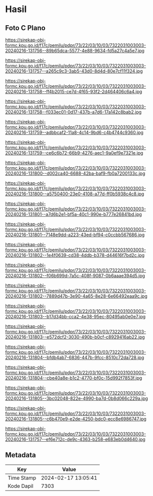 # Hasil

## Foto C Plano

https://sirekap-obj-formc.kpu.go.id/f17c/pemilu/pdpr/73/22/03/10/03/7322031003003-20240216-131756--89b65dca-5577-4e88-9634-fd5a27c4a5e7.jpg

https://sirekap-obj-formc.kpu.go.id/f17c/pemilu/pdpr/73/22/03/10/03/7322031003003-20240216-131757--a265c9c3-3ab5-43d0-8d4d-80e7cf11f324.jpg

https://sirekap-obj-formc.kpu.go.id/f17c/pemilu/pdpr/73/22/03/10/03/7322031003003-20240216-131758--ff4b2015-ce7d-4f65-93f2-2d464406c6a4.jpg

https://sirekap-obj-formc.kpu.go.id/f17c/pemilu/pdpr/73/22/03/10/03/7322031003003-20240216-131758--f033ec01-0d17-437b-a7d6-17a142c8bab2.jpg

https://sirekap-obj-formc.kpu.go.id/f17c/pemilu/pdpr/73/22/03/10/03/7322031003003-20240216-131759--adbbcaf2-11a8-4c14-9bd6-c4b4744c9360.jpg

https://sirekap-obj-formc.kpu.go.id/f17c/pemilu/pdpr/73/22/03/10/03/7322031003003-20240216-131759--ce6c6b72-66b9-4276-aec1-9a0ef9e7321e.jpg

https://sirekap-obj-formc.kpu.go.id/f17c/pemilu/pdpr/73/22/03/10/03/7322031003003-20240216-131800--d002ca40-6688-42ba-baf9-fb0a7200133c.jpg

https://sirekap-obj-formc.kpu.go.id/f17c/pemilu/pdpr/73/22/03/10/03/7322031003003-20240216-131800--a5750400-23e0-4108-a77d-ff0b5938c4c8.jpg

https://sirekap-obj-formc.kpu.go.id/f17c/pemilu/pdpr/73/22/03/10/03/7322031003003-20240216-131801--a7d6b2e1-bf5a-40c1-990e-b777e26841bd.jpg

https://sirekap-obj-formc.kpu.go.id/f17c/pemilu/pdpr/73/22/03/10/03/7322031003003-20240216-131801--7148e9dd-a223-43ed-bf94-c0ccbb567686.jpg

https://sirekap-obj-formc.kpu.go.id/f17c/pemilu/pdpr/73/22/03/10/03/7322031003003-20240216-131802--1e4f0639-cd38-4ddb-b378-d44616f7bd2c.jpg

https://sirekap-obj-formc.kpu.go.id/f17c/pemilu/pdpr/73/22/03/10/03/7322031003003-20240216-131802--f06b699d-7a5c-408f-9087-0b6aaae394d5.jpg

https://sirekap-obj-formc.kpu.go.id/f17c/pemilu/pdpr/73/22/03/10/03/7322031003003-20240216-131802--7889d47b-3e90-4a65-8e28-6e66492eaa9c.jpg

https://sirekap-obj-formc.kpu.go.id/f17c/pemilu/pdpr/73/22/03/10/03/7322031003003-20240216-131803--b17d34bb-cca2-4e38-95ec-80495ab0e0e7.jpg

https://sirekap-obj-formc.kpu.go.id/f17c/pemilu/pdpr/73/22/03/10/03/7322031003003-20240216-131803--e572dcf2-3030-490b-b0cf-c8929416ab22.jpg

https://sirekap-obj-formc.kpu.go.id/f17c/pemilu/pdpr/73/22/03/10/03/7322031003003-20240216-131804--bfdb4ab7-6836-447b-9fcc-8510c72da728.jpg

https://sirekap-obj-formc.kpu.go.id/f17c/pemilu/pdpr/73/22/03/10/03/7322031003003-20240216-131804--cbe40a8e-b1c2-4770-bf0c-15d992f7853f.jpg

https://sirekap-obj-formc.kpu.go.id/f17c/pemilu/pdpr/73/22/03/10/03/7322031003003-20240216-131805--3bc02048-822e-4990-ba7d-0b8d066c229a.jpg

https://sirekap-obj-formc.kpu.go.id/f17c/pemilu/pdpr/73/22/03/10/03/7322031003003-20240216-131805--c6b470e9-e2de-4250-bdc0-ecc8e6986747.jpg

https://sirekap-obj-formc.kpu.go.id/f17c/pemilu/pdpr/73/22/03/10/03/7322031003003-20240216-131757--ef6e712c-de9c-4363-b258-e683eb0d4640.jpg


## Metadata

| Key        | Value               |
| ---------- | ------------------- |
| Time Stamp | 2024-02-17 13:05:41 |
| Kode Dapil | 7303                |



